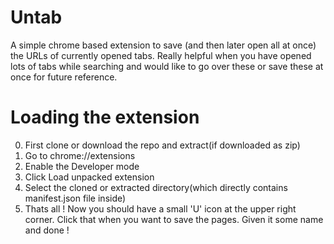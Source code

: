 # Untab
A simple chrome based extension to save (and then later open all at once) the URLs of currently opened tabs. Really helpful when you have opened lots of tabs while searching and would like to go over these or save these at once for future reference.

# Loading the extension

0. First clone or download the repo and extract(if downloaded as zip)
1. Go to chrome://extensions
2. Enable the Developer mode
3. Click Load unpacked extension
4. Select the cloned or extracted directory(which directly contains manifest.json file inside)
5. Thats all ! Now you should have a small 'U' icon at the upper right corner. Click that when you want to save the pages. Given it some name and done !
